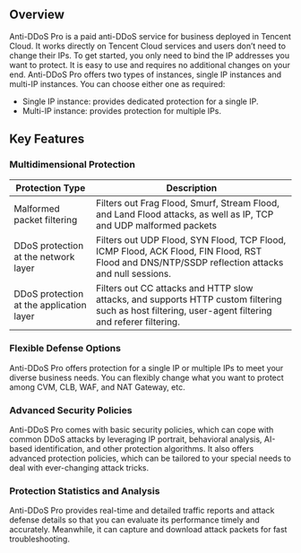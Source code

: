 ## Overview

Anti-DDoS Pro is a paid anti-DDoS service for business deployed in Tencent Cloud. It works directly on Tencent Cloud services and users don’t need to change their IPs. To get started, you only need to bind the IP addresses you want to protect. It is easy to use and requires no additional changes on your end.
Anti-DDoS Pro offers two types of instances, single IP instances and multi-IP instances. You can choose either one as required:
- Single IP instance: provides dedicated protection for a single IP.
- Multi-IP instance: provides protection for multiple IPs.

## Key Features

### Multidimensional Protection

| Protection Type             | Description                                                         |
| -------------------- | ------------------------------------------------------------ |
| Malformed packet filtering         | Filters out Frag Flood, Smurf, Stream Flood, and Land Flood attacks, as well as IP, TCP and UDP malformed packets |
| DDoS protection at the network layer | Filters out UDP Flood, SYN Flood, TCP Flood, ICMP Flood, ACK Flood, FIN Flood, RST Flood and DNS/NTP/SSDP reflection attacks and null sessions. |
| DDoS protection at the application layer | Filters out CC attacks and HTTP slow attacks, and supports HTTP custom filtering such as host filtering, user-agent filtering and referer filtering. |

### Flexible Defense Options

Anti-DDoS Pro offers protection for a single IP or multiple IPs to meet your diverse business needs. You can flexibly change what you want to protect among CVM, CLB, WAF, and NAT Gateway, etc.

### Advanced Security Policies
Anti-DDoS Pro comes with basic security policies, which can cope with common DDoS attacks by leveraging IP portrait, behavioral analysis, AI-based identification, and other protection algorithms. It also offers advanced protection policies, which can be tailored to your special needs to deal with ever-changing attack tricks.

### Protection Statistics and Analysis

Anti-DDoS Pro provides real-time and detailed traffic reports and attack defense details so that you can evaluate its performance timely and accurately. Meanwhile, it can capture and download attack packets for fast troubleshooting.

